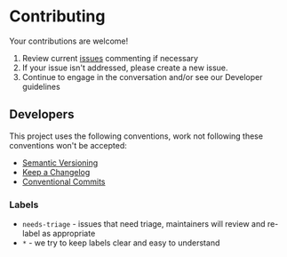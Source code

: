 # Contributing

Your contributions are welcome!

1. Review current [issues](https://github.com/defenseunicorns/baffles/issues) commenting if necessary
2. If your issue isn't addressed, please create a new issue.
3. Continue to engage in the conversation and/or see our Developer guidelines

## Developers

This project uses the following conventions, work not following these conventions won't be accepted:

- [Semantic Versioning](https://semver.org/)
- [Keep a Changelog](https://keepachangelog.com/)
- [Conventional Commits](https://www.conventionalcommits.org/)

### Labels

- `needs-triage` - issues that need triage, maintainers will review and re-label as appropriate
- `*` - we try to keep labels clear and easy to understand
